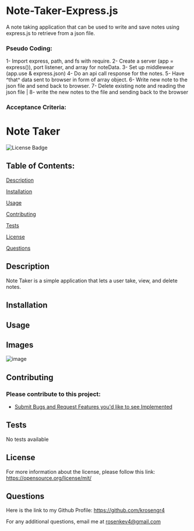 # Note-Taker-Express.js
A note taking application that can be used to write and save notes using express.js to retrieve from a json file.


### Pseudo Coding:
1- Import express, path, and fs with require.
2- Create a server (app = express()), port listener, and array for noteData. 
3- Set up middlewear (app.use & express.json)
4- Do an api call response for the notes. 
5- Have ^that^ data sent to browser in form of array object.
6- Write new note to the json file and send back to browser.
7- Delete existing note and reading the json file |
8- write the new notes to the file and sending back to the browser

### Acceptance Criteria:
<!-- // When openig Note Taker, there is a landing page with a link to the notes page. -->

<!--* On the notes page, 
there are notes in the left hand column and empty fields to eneter a new note -->

<!-- // When entering a new note title and text, a "save note" and "clear form" button appear in the upper right -->

<!-- When clicking on 'save note', 
that note along with other saved notes appear in the left hand column and the top right buttons dissapear -->

<!-- When clicking on a previously saved note, 
that note appears in the right hand column, and a 'New Note' button appears in the navigation -->

<!-- When clicking on the 'New Note' button ^, 
 then I am presented with empty fields for a new note title and text, and the button dissapears-->

 # Note Taker 
 
![License Badge](https://img.shields.io/badge/License-MIT-blue.svg)

## Table of Contents: 
[Description](#description) 

[Installation](#installation) 

[Usage](#usage) 

[Contributing](#contributing) 

[Tests](#tests) 

[License](#license) 

[Questions](#questions) 


## Description
Note Taker is a simple application that lets a user take, view, and delete notes. 

## Installation


## Usage


## Images
![image]()

## Contributing

### Please contribute to this project:
- [Submit Bugs and Request Features you'd like to see Implemented](https://github.com/krosengr4/Note-Taker-Express.js/issues)

## Tests
No tests available

## License
For more information about the license, please follow this link: https://opensource.org/license/mit/

## Questions
Here is the link to my Github Profile: https://github.com/krosengr4 

For any additional questions, email me at rosenkev4@gmail.com